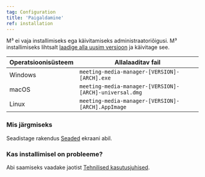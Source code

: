 ```yaml
---
tag: Configuration
title: 'Paigaldamine'
ref: installation
---
```


M³ ei vaja installimiseks ega käivitamiseks administraatoriõigusi. M³ installimiseks lihtsalt [laadige alla uusim versioon]({{site.github}}/releases/latest) ja käivitage see.

| Operatsioonisüsteem | Allalaaditav fail  |
| ---------------- | ---------------- |
| Windows | `meeting-media-manager-[VERSION]-[ARCH].exe` |
| macOS | `meeting-media-manager-[VERSION]-[ARCH]-universal.dmg` |
| Linux | `meeting-media-manager-[VERSION]-[ARCH].AppImage` |

### Mis järgmiseks

Seadistage rakendus [Seaded]({{page.lang}}/#configuration) ekraani abil.

### Kas installimisel on probleeme?

Abi saamiseks vaadake jaotist [Tehnilised kasutusjuhised]({{page.lang}}/#usage-notes).
